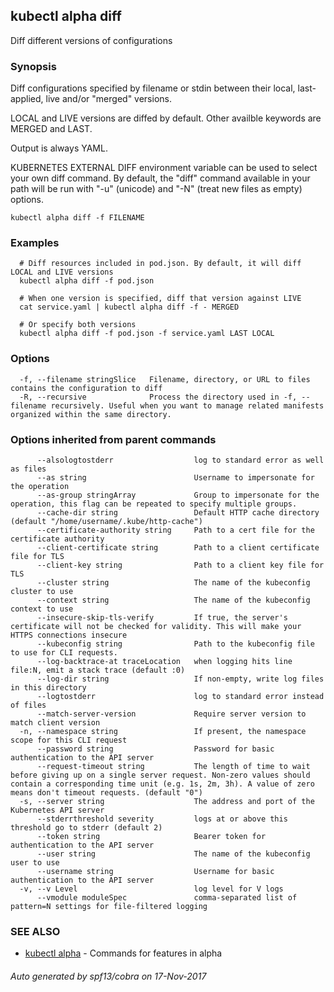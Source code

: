 ## kubectl alpha diff

Diff different versions of configurations

### Synopsis


Diff configurations specified by filename or stdin between their local, last-applied, live and/or "merged" versions. 

LOCAL and LIVE versions are diffed by default. Other availble keywords are MERGED and LAST. 

Output is always YAML. 

KUBERNETES EXTERNAL DIFF environment variable can be used to select your own diff command. By default, the "diff" command available in your path will be run with "-u" (unicode) and "-N" (treat new files as empty) options.

```
kubectl alpha diff -f FILENAME
```

### Examples

```
  # Diff resources included in pod.json. By default, it will diff LOCAL and LIVE versions
  kubectl alpha diff -f pod.json
  
  # When one version is specified, diff that version against LIVE
  cat service.yaml | kubectl alpha diff -f - MERGED
  
  # Or specify both versions
  kubectl alpha diff -f pod.json -f service.yaml LAST LOCAL
```

### Options

```
  -f, --filename stringSlice   Filename, directory, or URL to files contains the configuration to diff
  -R, --recursive              Process the directory used in -f, --filename recursively. Useful when you want to manage related manifests organized within the same directory.
```

### Options inherited from parent commands

```
      --alsologtostderr                  log to standard error as well as files
      --as string                        Username to impersonate for the operation
      --as-group stringArray             Group to impersonate for the operation, this flag can be repeated to specify multiple groups.
      --cache-dir string                 Default HTTP cache directory (default "/home/username/.kube/http-cache")
      --certificate-authority string     Path to a cert file for the certificate authority
      --client-certificate string        Path to a client certificate file for TLS
      --client-key string                Path to a client key file for TLS
      --cluster string                   The name of the kubeconfig cluster to use
      --context string                   The name of the kubeconfig context to use
      --insecure-skip-tls-verify         If true, the server's certificate will not be checked for validity. This will make your HTTPS connections insecure
      --kubeconfig string                Path to the kubeconfig file to use for CLI requests.
      --log-backtrace-at traceLocation   when logging hits line file:N, emit a stack trace (default :0)
      --log-dir string                   If non-empty, write log files in this directory
      --logtostderr                      log to standard error instead of files
      --match-server-version             Require server version to match client version
  -n, --namespace string                 If present, the namespace scope for this CLI request
      --password string                  Password for basic authentication to the API server
      --request-timeout string           The length of time to wait before giving up on a single server request. Non-zero values should contain a corresponding time unit (e.g. 1s, 2m, 3h). A value of zero means don't timeout requests. (default "0")
  -s, --server string                    The address and port of the Kubernetes API server
      --stderrthreshold severity         logs at or above this threshold go to stderr (default 2)
      --token string                     Bearer token for authentication to the API server
      --user string                      The name of the kubeconfig user to use
      --username string                  Username for basic authentication to the API server
  -v, --v Level                          log level for V logs
      --vmodule moduleSpec               comma-separated list of pattern=N settings for file-filtered logging
```

### SEE ALSO
* [kubectl alpha](kubectl_alpha.md)	 - Commands for features in alpha

###### Auto generated by spf13/cobra on 17-Nov-2017
